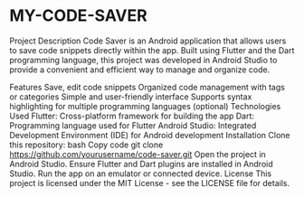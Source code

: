 # MY-CODE-SAVER
Project Description
Code Saver is an Android application that allows users to save code snippets directly within the app. Built using Flutter and the Dart programming language, this project was developed in Android Studio to provide a convenient and efficient way to manage and organize code.

Features
Save, edit code snippets
Organized code management with tags or categories
Simple and user-friendly interface
Supports syntax highlighting for multiple programming languages (optional)
Technologies Used
Flutter: Cross-platform framework for building the app
Dart: Programming language used for Flutter
Android Studio: Integrated Development Environment (IDE) for Android development
Installation
Clone this repository:
bash
Copy code
git clone https://github.com/yourusername/code-saver.git
Open the project in Android Studio.
Ensure Flutter and Dart plugins are installed in Android Studio.
Run the app on an emulator or connected device.
License
This project is licensed under the MIT License - see the LICENSE file for details.
